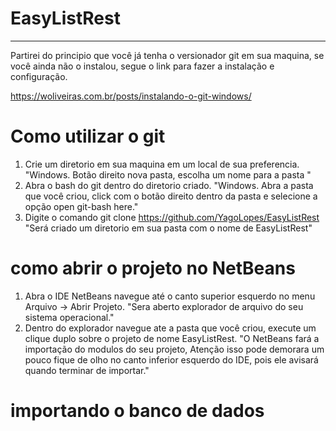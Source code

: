 # EasyListRest
----
Partirei do principio que você já tenha o versionador git em sua maquina,  se você ainda não o instalou, segue o link para fazer a instalação e configuração.

https://woliveiras.com.br/posts/instalando-o-git-windows/

# Como utilizar o git

1. Crie um diretorio em sua maquina em um local de sua preferencia. "Windows. Botão direito nova pasta, escolha um nome para a pasta "
2. Abra o bash do git dentro do diretorio criado. "Windows. Abra a pasta que você criou, click com o botão direito dentro da pasta e selecione a opção open git-bash here."
3. Digite o comando git clone https://github.com/YagoLopes/EasyListRest "Será criado um diretorio em sua pasta com o nome de EasyListRest"

# como abrir o projeto no NetBeans

1. Abra o IDE NetBeans navegue até o canto superior esquerdo no menu Arquivo -> Abrir Projeto. "Sera aberto explorador de arquivo do seu sistema operacional."
2. Dentro do explorador navegue ate a pasta que você criou, execute um clique duplo sobre o projeto de nome EasyListRest. "O NetBeans fará a importação do modulos do seu projeto, Atenção isso pode demorara um pouco fique de olho no canto inferior esquerdo do IDE, pois ele avisará quando terminar de importar."


# importando o banco de dados
